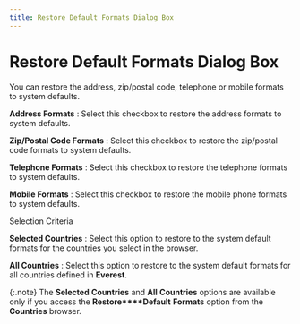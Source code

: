 ```yaml
---
title: Restore Default Formats Dialog Box
---
```


# Restore Default Formats Dialog Box


You can restore the address, zip/postal code, telephone or mobile formats  to system defaults.


**Address Formats**
: Select this checkbox to restore the address formats  to system defaults.


**Zip/Postal Code Formats**
: Select this checkbox to restore the zip/postal code  formats to system defaults.


**Telephone Formats**
: Select this checkbox to restore the telephone formats  to system defaults.


**Mobile Formats**
: Select this checkbox to restore the mobile phone  formats to system defaults.


Selection Criteria


**Selected Countries**
: Select this option to restore to the system default  formats for the countries you select in the browser.


**All Countries**
: Select this option to restore to the system default  formats for all countries defined in **Everest**.


{:.note}
The **Selected** **Countries**  and **All** **Countries**  options are available only if you access the **Restore****Default** **Formats**  option from the **Countries** browser.
